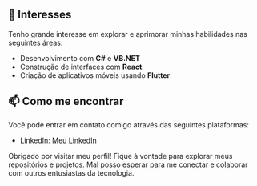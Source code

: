 ## 👀 Interesses

Tenho grande interesse em explorar e aprimorar minhas habilidades nas seguintes áreas:

- Desenvolvimento com **C#** e **VB.NET**
- Construção de interfaces com **React**
- Criação de aplicativos móveis usando **Flutter**

## 📫 Como me encontrar

Você pode entrar em contato comigo através das seguintes plataformas:

- LinkedIn: [Meu LinkedIn](https://www.linkedin.com/in/joaoalvesmz/)

Obrigado por visitar meu perfil! Fique à vontade para explorar meus repositórios e projetos. Mal posso esperar para me conectar e colaborar com outros entusiastas da tecnologia.
